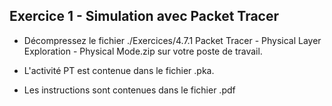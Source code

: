 ## Exercice 1 - Simulation avec Packet Tracer

- Décompressez le fichier ./Exercices/4.7.1 Packet Tracer - Physical Layer Exploration - Physical Mode.zip sur votre poste de travail.

- L'activité  PT est contenue dans le fichier .pka. 

- Les instructions sont contenues dans le fichier .pdf
